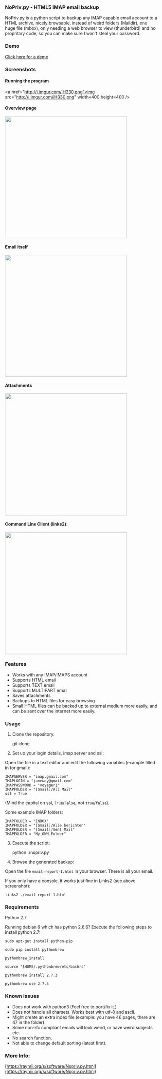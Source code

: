 ### NoPriv.py - HTML5 IMAP email backup

NoPriv.py is a python script to backup any IMAP capable email account to a HTML archive, nicely browsable, instead of weird folders (Maildir), one huge file (mbox), only needing a web browser to view (thunderbird) and no propritary code, so you can make sure I won't steal your password.

### Demo

[Click here for a demo](http://sparklingnetwork.nl/nopriv/email-report-1.html)

### Screenshots

#### Running the program
<a href="http://i.imgur.com/iH330.png"<img src="http://i.imgur.com/iH330.png" width=400 height=400 /></a>

#### Overview page 
<a href="http://i.imgur.com/5TvtU.jpg"><img src="http://i.imgur.com/5TvtU.jpg" width=400 height=400 /></a>

#### Email itself
<a href = "http://i.imgur.com/enrnBh.png"><img src="http://i.imgur.com/enrnBh.png" width=400 height=400 /></a>

#### Attachments
<a href="http://i.imgur.com/YA4wZ.jpg"><img src="http://i.imgur.com/YA4wZ.jpg" width=400 height=400 /></a>

#### Command Line Client (links2):
<a href="http://i.imgur.com/gt9nH.png"><img src="http://i.imgur.com/gt9nH.png" width=400 height=400 /></a>

### Features

- Works with any IMAP/IMAPS account
- Supports HTML email
- Supports TEXT email
- Supports MULTIPART email
- Saves attachments
- Backups to HTML files for easy browsing
- Small HTML files can be backed up to external medium more easily, and can be sent over the internet more easily.

### Usage

1. Clone the repository:

    git clone


2. Set up your login details, imap server and ssl:

Open the file in a text editor and edit the following variables (example filled in for gmail):

    IMAPSERVER = "imap.gmail.com"
    IMAPLOGIN = "janeway@gmail.com"
    IMAPPASSWORD = "voyager1"
    IMAPFOLDER = "[Gmail]/All Mail"
    ssl = True

(Mind the capital on ssl, `True`/`False`, not `true`/`false`). 

Some example IMAP folders:

    IMAPFOLDER = "INBOX"
    IMAPFOLDER = "[Gmail]/Alle berichten"
    IMAPFOLDER = "[Gmail]/Sent Mail"
    IMAPFOLDER = "My_OWN_Folder"

3. Execute the script:

    python ./nopriv.py

4. Browse the generated backup:

Open the file `email-report-1.html` in your browser. There is all your email.

If you only have a console, it works just fine in Links2 (see above screenshot):
    
    links2 ./email-report-1.html


### Requirements

Python 2.7

Running debian 6 which has python 2.6.6? Execute the following steps to install python 2.7:

    sudo apt-get install python-pip

    sudo pip install pythonbrew

    pythonbrew_install

    source "$HOME/.pythonbrew/etc/bashrc"

    pythonbrew install 2.7.3

    pythonbrew use 2.7.3

### Known issues

- Does not work with python3 (Feel free to port/fix it.)
- Does not handle all charsets. Works best with utf-8 and ascii.
- Might create an extra index file (example: you have 46 pages, there are 47 in the folder).
- Some non-rfc compliant emails will look weird, or have weird subjects etc. 
- No search function.
- Not able to change default sorting (latest first).

### More Info:

[https://raymii.org/s/software/Nopriv.py.html](https://raymii.org/s/software/Nopriv.py.html)